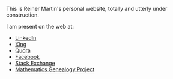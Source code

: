 This is Reiner Martin's personal website, totally and utterly under construction.

I am present on the web at:
- [LinkedIn](https://www.linkedin.com/in/reinermartin/)
- [Xing](https://www.xing.com/profile/Reiner_Martin/cv)
- [Quora](https://www.quora.com/profile/Reiner-Martin-2)
- [Facebook](https://www.facebook.com/reiner.martin)
- [Stack Exchange](https://math.stackexchange.com/users/248912/reiner-martin)
- [Mathematics Genealogy Project](https://www.genealogy.math.ndsu.nodak.edu/id.php?id=36413)

